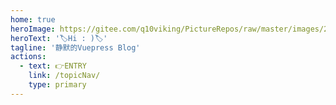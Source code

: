 ```yaml
---
home: true
heroImage: https://gitee.com/q10viking/PictureRepos/raw/master/images/202111270249540.png
heroText: '🏷️Hi : )🏷️'
tagline: '静默的Vuepress Blog'
actions:
  - text: 👉ENTRY
    link: /topicNav/
    type: primary
---
```




